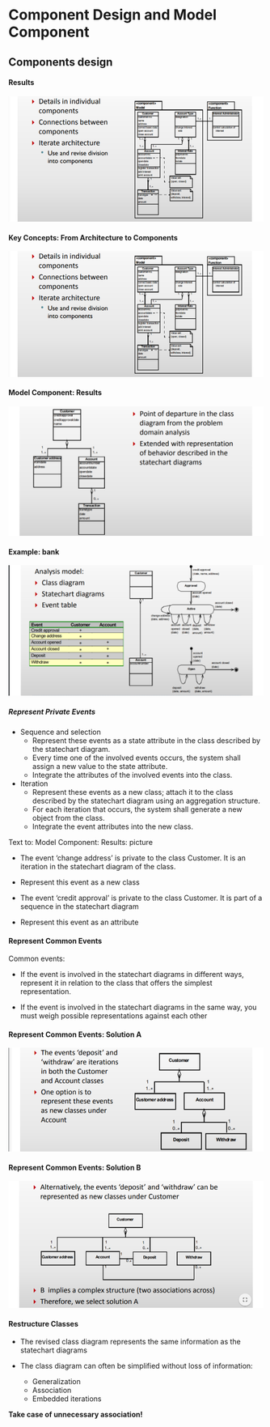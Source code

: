# Component Design and Model Component

## Components design

#### Results

![](.\img\51.png)

#### Key Concepts: From Architecture to Components

![](.\img\51.png)

#### Model Component: Results

![](.\img\53.png)

#### Example: bank

![](.\img\54.png)

##### Represent Private Events

- Sequence and selection
  - Represent these events as a state attribute in the class described by the statechart diagram.
  - Every time one of the involved events occurs, the system shall assign a new value to the state attribute.
  - Integrate the attributes of the involved events into the class.
- Iteration
  - Represent these events as a new class; attach it to the class described by the statechart diagram using an aggregation structure.
  - For each iteration that occurs, the system shall generate a new object from the class.
  - Integrate the event attributes into the new class.

Text to: Model Component: Results: picture

- The event ‘change address’ is private to the class Customer. It is an iteration in the statechart diagram of the class.
- Represent this event as a new class
- The event ‘credit approval’ is private to the class Customer. It is part of a sequence in the statechart diagram

- Represent this event as an attribute

#### Represent Common Events

Common events:

- If the event is involved in the statechart diagrams in different ways, represent it in relation to the class that offers the simplest representation.

- If the event is involved in the statechart diagrams in the same way, you must weigh possible representations against each other

#### Represent Common Events: Solution A

![](.\img\55.png)

#### Represent Common Events: Solution B

![](.\img\56.png)

#### Restructure Classes 

- The revised class diagram represents the same information as the statechart diagrams

- The class diagram can often be simplified without loss of information:
  - Generalization
  - Association
  - Embedded iterations

**Take case of unnecessary association!**